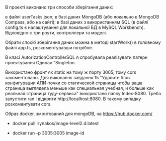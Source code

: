 В проекті виконано три способи зберігання даних:

в файлі userTasks.json;
в базі даних MongoDB (або локально в MongoDB Compass, або на сайті);
в базі даних з використанням SQL (в файлі config.ts є налаштування для локальної БД в MySQL Workbench).
Відповідно є три роути, контроллери та моделі.

Обрати спосіб зберігання даних можна в методі startWork() в головному файлі app.ts, розкоментувавши потрібне.

В класі AutorizationControllerSQL я спробувала реалізувати патерн проектування Одинак "Singleton.

Використано фронт як static на тому ж порту 3005, тому cors закоментовано. Для виконання завдання 15 "Удалите блок конфигурации АПИ-точки со статической страницы чтобы ваша страница выглядела меньше как специальная учебная, и больше как реальная страница туду-сервиса" використано папку Index-8080. Треба запустити ran і відкрити http://localhost:8080. В такому випадку розкоментувати cors.


Образ docker, змонтований для mongoDB, на https://hub.docker.com/ 
- docker pull irynakos/image-level2.4:latest

- docker run -p 3005:3005 image-id 


